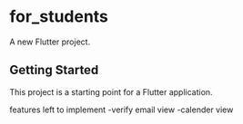 # for_students

A new Flutter project.

## Getting Started

This project is a starting point for a Flutter application.

features left to implement 
-verify email view
-calender view

